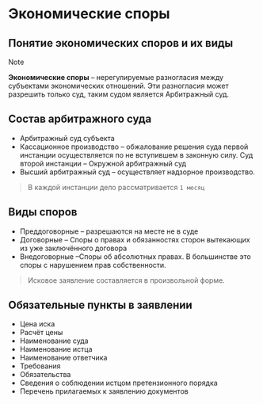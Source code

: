 # Экономические споры

## Понятие экономических споров и их виды

> [!NOTE]
> **Экономические споры** – нерегулируемые разногласия между субъектами экономических отношений. Эти разногласия может разрешить только суд, таким судом является Арбитражный суд.

## Состав арбитражного суда

- Арбитражный суд субъекта 
- Кассационное производство – обжалование решения суда первой инстанции осуществляется по не вступившем в законную силу. Суд второй инстанции – Окружной арбитражный суд 
- Высший арбитражный суд – осуществляет надзорное производство. 

> В каждой инстанции дело рассматривается `1 месяц`

## Виды споров

- Преддоговорные – разрешаются на месте не в суде 
- Договорные – Споры о правах и обязанностях сторон вытекающих из уже заключённого договора
- Внедоговорные –Споры об абсолютных правах. В большинстве это споры с нарушением прав собственности. 

> Исковое заявление составляется в произвольной форме. 

## Обязательные пункты в заявлении

- Цена иска
- Расчёт цены
- Наименование суда
- Наименование истца
- Наименование ответчика
- Требования
- Обязательства
- Сведения о соблюдении истцом претензионного порядка
- Перечень прилагаемых к заявлению документов
